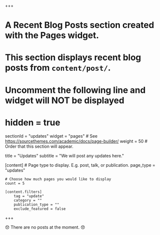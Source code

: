 +++
# A Recent Blog Posts section created with the Pages widget.
# This section displays recent blog posts from `content/post/`.

# Uncomment the following line and widget will NOT be displayed
# hidden = true

sectionId = "updates"
widget = "pages"  # See https://sourcethemes.com/academic/docs/page-builder/
weight = 50  # Order that this section will appear.

title = "Updates"
subtitle = "We will post any updates here."

[content]
	# Page type to display. E.g. post, talk, or publication.
	page_type = "updates"

	# Choose how much pages you would like to display
	count = 5

	[content.filters]
		tag = "update"
		category = ""
		publication_type = ""
		exclude_featured = false
+++

:disappointed: There are no posts at the moment. :disappointed: